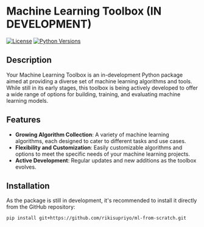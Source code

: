 # Machine Learning Toolbox (IN DEVELOPMENT)

[![License](https://img.shields.io/badge/license-MIT-blue.svg)](LICENSE)
[![Python Versions](https://img.shields.io/pypi/pyversions/your-package-name.svg)](https://pypi.org/project/your-package-name/)

## Description

Your Machine Learning Toolbox is an in-development Python package aimed at providing a diverse set of machine learning algorithms and tools. While still in its early stages, this toolbox is being actively developed to offer a wide range of options for building, training, and evaluating machine learning models.

## Features

- **Growing Algorithm Collection**: A variety of machine learning algorithms, each designed to cater to different tasks and use cases.
- **Flexibility and Customization**: Easily customizable algorithms and options to meet the specific needs of your machine learning projects.
- **Active Development**: Regular updates and new additions as the toolbox evolves.

## Installation

As the package is still in development, it's recommended to install it directly from the GitHub repository:

```bash
pip install git+https://github.com/rikisupriyo/ml-from-scratch.git
```